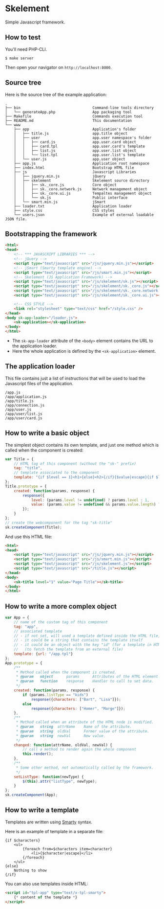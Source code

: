Skelement
=========

Simple Javascript framework.


How to test
-----------

You'll need PHP-CLI.

```shell
$ make server
```

Then open your navigator on `http://localhost:8000`.


Source tree
-----------

Here is the source tree of the example application:

```
.
├── bin                                 Command-line tools directory
│   └── generateApp.php                 App packaging tool
├── Makefile                            Commands execution tool
├── README.md                           This documentation
└── www
    ├── app                             Application's folder
    │   ├── title.js                    app.title object
    │   ├── user                        app.user namespace's folder
    │   │   ├── card.js                 app.user.card object
    │   │   ├── card.tpl                app.user.card's template
    │   │   ├── list.js                 app.user.list object
    │   │   └── list.tpl                app.user.list's template
    │   └── user.js                     app.user object
    ├── app.js                          Application root namespace
    ├── index.html                      Bootstrap HTML file
    ├── js                              Javascript Libraries
    │   ├── jquery.min.js               jQuery
    │   ├── skelement                   Skelement source directory
    │   │   ├── sk._core.js             Core object
    │   │   ├── sk._core.network.js     Network management object
    │   │   ├── sk._core.ui.js          Tempaltes management object
    │   │   └── sk.js                   Public interface
    │   └── smart.min.js                jSmart
    ├── loader.txt                      Application loader
    ├── style.css                       CSS styles
    └── users.json                      Example of external loadable JSON file.
```


Bootstrapping the framework
---------------------------

```html
<html>
<head>
	<!-- *** JAVASCRIPT LIBRARIES *** -->
	<!-- jQuery -->
	<script type="text/javascript" src="/js/jquery.min.js"></script>
	<!-- jSmart (Smarty template engine) -->
	<script type="text/javascript" src="/js/smart.min.js"></script>
	<!-- Skelement (JS Application Framework) -->
	<script type="text/javascript" src="/js/skelement/sk.js"></script>
	<script type="text/javascript" src="/js/skelement/sk._core.js"></script>
	<script type="text/javascript" src="/js/skelement/sk._core.network.js"></script>
	<script type="text/javascript" src="/js/skelement/sk._core.ui.js"></script>

	<!-- CSS STYLE -->
	<link rel="stylesheet" type="text/css" href="/style.css" />
</head>
<body sk-app-loader="/loader.js">
	<sk-application></sk-application>
</body>
</html>
```

- The `sk-app-loader` attribute of the `<body>` element contains the URL to the application loader.
- Here the whole application is defined by the `<sk-application>` element.


The application loader
----------------------

This file contains just a list of instructions that will be used to load the Javascript files of the application.

```
/app.js
/app/application.js
/app/title.js
/app/connection.js
/app/user.js
/app/user/list.js
/app/user/card.js
```


How to write a basic object
---------------------------

The simplest object contains its own template, and just one method which is called when the component is created:

```javascript
var Title = {
	// HTML tag of this component (without the "sk-" prefix)
	tag: "title",
	// template associated to the component
	template: "{if $level == 1}<h1>{else}<h2>{/if}{$value|escape}{if $level == 1}</h1>{else}</h2>{/if}"
};
Title.prototype = {
	created: function(params, response) {
		response({
			level: (params.level != undefined) ? params.level : 1,
			value: (params.value != undefined && params.value.length) ? params.value : "Default Title"
		});
	}
};
// create the webcomponent for the tag "sk-title"
sk.createComponent(Title);
```

And use this HTML file:
````html
<html>
<head>
	<script type="text/javascript" src="/js/jquery.min.js"></script>
	<script type="text/javascript" src="/js/smart.min.js"></script>
	<script type="text/javascript" src="/js/skelement.js"></script>
	<script type="text/javascript" src="/title.js"></script>
</head>
<body>
	<sk-title level="1" value="Page Title"></sk-title>
</body>
</html>
````


How to write a more complex object
----------------------------------

```javascript
var App = {
	// name of the custom tag of this component
	tag: "app",
	// associated template
	// - if not set, will used a template defined inside the HTML file, with an attribute id="tpl-app"
	// - it could be a string that contains the template itself
	// - it could be an object with the key "id" (for a template in HTML) or the key "url"
	//   (to fetch the template from an external file)
	template: {url: "/app.tpl"}
};
App.prototype = {
	/**
	 * Method called when the component is created.
	 * @param	object		params		Attributes of the HTML element.
	 * @param	function	response	Handler to call to set data.
	 */
	created: function(params, response) {
		if (params.listType == "kids")
			response({characters: ["Bart", "Lisa"]});
		else
			response({characters: ["Homer", "Marge"]});
	},
	/**
	 * Method called when an attribute of the HTML node is modified.
	 * @param	string	attrName	Name of the attribute.
	 * @param	string	oldVal		Former value of the attribute.
	 * @param	string	newVal		New value.
	 */
	changed: function(attrName, oldVal, newVal) {
		// call a method to render again the whole component
		this.render();
	},
	/**
	 * Some other method, not automatically called by the framework.
	 */
	setListType: function(newType) {
		$(this).attr("listType", newType);
	}
};
sk.createComponent(App);
```

How to write a template
-----------------------

Templates are written using [Smarty](http://www.smarty.net) syntax.

Here is an example of template in a separate file:
```smarty
{if $characters}
	<ul>
		{foreach from=$characters item=character}
			<li>{$character|escape}</li>
		{/foreach}
	</ul>
{else}
	Nothing to show
{/if}
```

You can also use templates inside HTML:
```html
<script id="tpl-app" type="text/x-tpl-smarty">
	{* content of the template *}
</script>
```
